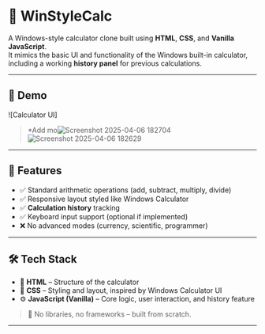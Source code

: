 # 🧮 WinStyleCalc

A Windows-style calculator clone built using **HTML**, **CSS**, and **Vanilla JavaScript**.  
It mimics the basic UI and functionality of the Windows built-in calculator, including a working **history panel** for previous calculations.

---

## 📸 Demo

![Calculator UI]

> *Add mo![Screenshot 2025-04-06 182704](https://github.com/user-attachments/assets/4698cc4a-387f-4d29-a23b-dfee9aab4319)
![Screenshot 2025-04-06 182629](https://github.com/user-attachments/assets/de6c97f9-2466-4156-b229-e908b32f2b3c)
---
## 🔧 Features

- ✅ Standard arithmetic operations (add, subtract, multiply, divide)
- ✅ Responsive layout styled like Windows Calculator
- ✅ **Calculation history** tracking
- ✅ Keyboard input support (optional if implemented)
- ❌ No advanced modes (currency, scientific, programmer)

---

## 🛠️ Tech Stack

- 🧩 **HTML** – Structure of the calculator
- 🎨 **CSS** – Styling and layout, inspired by Windows Calculator UI
- ⚙️ **JavaScript (Vanilla)** – Core logic, user interaction, and history feature

> 🚫 No libraries, no frameworks – built from scratch.

---
